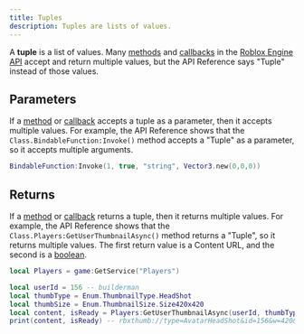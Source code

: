 ```yaml
---
title: Tuples
description: Tuples are lists of values.
---
```


A **tuple** is a list of values. Many [methods](./functions.md#methods) and [callbacks](./functions.md#callbacks) in the [Roblox Engine API](/reference/engine) accept and return multiple values, but the API Reference says "Tuple" instead of those values.

## Parameters

If a [method](./functions.md#methods) or [callback](./functions.md#callbacks) accepts a tuple as a parameter, then it accepts multiple values. For example, the API Reference shows that the `Class.BindableFunction:Invoke()` method accepts a "Tuple" as a parameter, so it accepts multiple arguments.

```lua
BindableFunction:Invoke(1, true, "string", Vector3.new(0,0,0))
```

## Returns

If a [method](./functions.md#methods) or [callback](./functions.md#callbacks) returns a tuple, then it returns multiple values. For example, the API Reference shows that the `Class.Players:GetUserThumbnailAsync()` method returns a "Tuple", so it returns multiple values. The first return value is a Content URL, and the second is a [boolean](./booleans.md).

```lua
local Players = game:GetService("Players")

local userId = 156 -- builderman
local thumbType = Enum.ThumbnailType.HeadShot
local thumbSize = Enum.ThumbnailSize.Size420x420
local content, isReady = Players:GetUserThumbnailAsync(userId, thumbType, thumbSize)
print(content, isReady) -- rbxthumb://type=AvatarHeadShot&id=156&w=420&h=420 true
```

